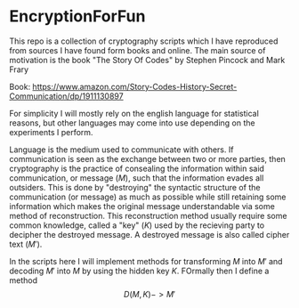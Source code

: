 # EncryptionForFun
 This repo is a collection of cryptography scripts which I have reproduced from sources I have found form books and online. The main source of motivation is the book "The Story Of Codes" by Stephen Pincock and Mark Frary


Book: https://www.amazon.com/Story-Codes-History-Secret-Communication/dp/1911130897


For simplicity I will mostly rely on the english language for statistical reasons, but other languages may come into use depending on the experiments I perform.

Language is the medium used to communicate with others. If communication is seen as the exchange between two or more parties, then cryptography is the practice of consealing the information within said communication, or message ($M$), such that the information evades all outsiders. This is done by "destroying" the syntactic structure of the communication (or message) as much as possible while still retaining some information which makes the original message understandable via some method of reconstruction. This reconstruction method usually require some common knowledge, called a "key" ($K$) used by the recieving party to decipher the destroyed message. A destroyed message is also called cipher text ($M'$).

In the scripts here I will implement methods for transforming $M$ into $M'$ and decoding $M'$ into $M$ by using the hidden key $K$. FOrmally then I define a method $$ D(M, K) -> M' $$
